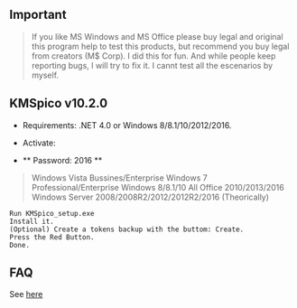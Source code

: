 ## Important
>If you like MS Windows and MS Office please buy legal and original this program help to test this products, but recommend you buy legal from creators (M$ Corp). I did this for fun. And while people keep reporting bugs, I will try to fix it. I cannt test all the escenarios by myself.



## KMSpico v10.2.0
- Requirements: .NET 4.0 or Windows 8/8.1/10/2012/2016.

- Activate:
- ** Password: 2016 **

>Windows Vista Bussines/Enterprise
    Windows 7 Professional/Enterprise
    Windows 8/8.1/10 All
    Office 2010/2013/2016
    Windows Server 2008/2008R2/2012/2012R2/2016 (Theorically) 



    Run KMSpico_setup.exe
    Install it.
    (Optional) Create a tokens backup with the buttom: Create.
    Press the Red Button.
    Done. 

## FAQ
See [here](FAQ.MD)
